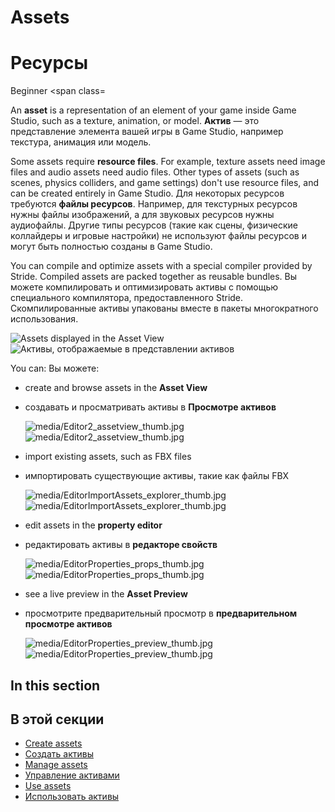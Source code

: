 # Assets
# Ресурсы

<span class="label label-doc-level">Beginner</span>
<span class=

An **asset** is a representation of an element of your game inside Game Studio, such as a texture, animation, or model.
**Актив** — это представление элемента вашей игры в Game Studio, например текстура, анимация или модель.

Some assets require **resource files**. For example, texture assets need image files and audio assets need audio files. Other types of assets (such as scenes, physics colliders, and game settings) don't use resource files, and can be created entirely in Game Studio.
Для некоторых ресурсов требуются **файлы ресурсов**.  Например, для текстурных ресурсов нужны файлы изображений, а для звуковых ресурсов нужны аудиофайлы.  Другие типы ресурсов (такие как сцены, физические коллайдеры и игровые настройки) не используют файлы ресурсов и могут быть полностью созданы в Game Studio.

You can compile and optimize assets with a special compiler provided by Stride. Compiled assets are packed together as reusable bundles.
Вы можете компилировать и оптимизировать активы с помощью специального компилятора, предоставленного Stride.  Скомпилированные активы упакованы вместе в пакеты многократного использования.

![Assets displayed in the Asset View](../get-started/media/asset-creation-asset-view-tab-knight.png)
![Активы, отображаемые в представлении активов](../get-started/media/asset-creation-asset-view-tab-knight.png)

You can: 
Вы можете:

* create and browse assets in the **Asset View**
* создавать и просматривать активы в **Просмотре активов**

    ![media/Editor2_assetview_thumb.jpg](media/Editor2_assetview_thumb.jpg) 
![media/Editor2_assetview_thumb.jpg](media/Editor2_assetview_thumb.jpg)

* import existing assets, such as FBX files
* импортировать существующие активы, такие как файлы FBX

    ![media/EditorImportAssets_explorer_thumb.jpg](media/EditorImportAssets_explorer_thumb.jpg) 
![media/EditorImportAssets_explorer_thumb.jpg](media/EditorImportAssets_explorer_thumb.jpg)

* edit assets in the **property editor**
* редактировать активы в **редакторе свойств**

    ![media/EditorProperties_props_thumb.jpg](media/EditorProperties_props_thumb.jpg) 
![media/EditorProperties_props_thumb.jpg](media/EditorProperties_props_thumb.jpg)

* see a live preview in the **Asset Preview**
* просмотрите предварительный просмотр в **предварительном просмотре активов**

    ![media/EditorProperties_preview_thumb.jpg](media/EditorProperties_preview_thumb.jpg)
![media/EditorProperties_preview_thumb.jpg](media/EditorProperties_preview_thumb.jpg)

## In this section
## В этой секции

* [Create assets](create-assets.md)
* [Создать активы](create-assets.md)
* [Manage assets](manage-assets.md)
* [Управление активами](manage-assets.md)
* [Use assets](use-assets.md)
* [Использовать активы](use-assets.md)
